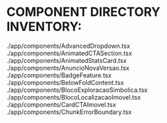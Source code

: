 COMPONENT DIRECTORY INVENTORY:
=================
./app/components/AdvancedDropdown.tsx
./app/components/AnimatedCTASection.tsx
./app/components/AnimatedStatsCard.tsx
./app/components/AnuncioNovaVersao.tsx
./app/components/BadgeFeature.tsx
./app/components/BelowFoldContent.tsx
./app/components/BlocoExploracaoSimbolica.tsx
./app/components/BlocoLocalizacaoImovel.tsx
./app/components/CardCTAImovel.tsx
./app/components/ChunkErrorBoundary.tsx
